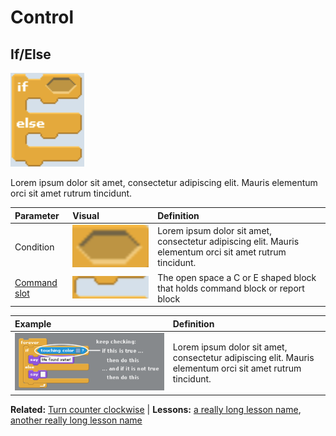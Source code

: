 # Control

## If/Else
![The IF/ELSE block shape](/.gitbook/assets/block-ifelse.png)

Lorem ipsum dolor sit amet, consectetur adipiscing elit. Mauris elementum orci sit amet rutrum tincidunt.

| Parameter | Visual | Definition |
|:- |:- |:- |
| Condition | ![](/.gitbook/assets/block-ifelse-if.png) | Lorem ipsum dolor sit amet, consectetur adipiscing elit. Mauris elementum orci sit amet rutrum tincidunt. |
| [Command slot]() | ![](/.gitbook/assets/block-ifelse-action.png) | The open space a C or E shaped block that holds command block or report block |

| Example | Definition |
|:- |:- |
| ![](/.gitbook/assets/block-ifelse-example.png) | Lorem ipsum dolor sit amet, consectetur adipiscing elit. Mauris elementum orci sit amet rutrum tincidunt. |

**Related:** [Turn counter clockwise]() | **Lessons:** [a really long lesson name](), [another really long lesson name]()